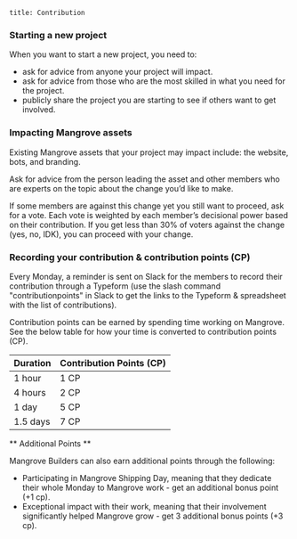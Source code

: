 ```
title: Contribution
```

### Starting a new project

When you want to start a new project, you need to:

* ask for advice from anyone your project will impact.
* ask for advice from those who are the most skilled in what you need for the project.
* publicly share the project you are starting to see if others want to get involved.

### Impacting Mangrove assets

Existing Mangrove assets that your project may impact include: the website, bots, and branding.

Ask for advice from the person leading the asset and other members who are experts on the topic about the change you’d like to make.

If some members are against this change yet you still want to proceed, ask for a vote. Each vote is weighted by each member’s decisional power based on their contribution.  If you get less than 30% of voters against the change \(yes, no, IDK\), you can proceed with your change.

### Recording your contribution & contribution points \(CP\)

Every Monday, a reminder is sent on Slack for the members to record their contribution through a Typeform \(use the slash command "contributionpoints" in Slack to get the links to the Typeform & spreadsheet with the list of contributions\).

Contribution points can be earned by spending time working on Mangrove. See the below table for how your time is converted to contribution points (CP).

|Duration | Contribution Points (CP)|
|---|---|
|1 hour| 1 CP|
|4 hours| 2 CP|
|1 day| 5 CP|
|1.5 days| 7 CP|

** Additional Points **

Mangrove Builders can also earn additional points through the following:

* Participating in Mangrove Shipping Day, meaning that they dedicate their whole Monday to Mangrove work - get an additional bonus point \(+1 cp\).
* Exceptional impact with their work, meaning that their involvement significantly helped Mangrove grow - get 3 additional bonus points \(+3 cp\).
